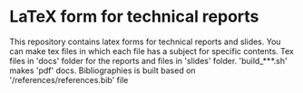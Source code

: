 # LaTeX form for technical reports
This repository contains latex forms for technical reports and slides. You can make tex files in which each file has a subject for specific contents. Tex files in 'docs' folder for the reports and files in 'slides' folder. 'build_\*\*\*.sh' makes 'pdf' docs. Bibliographies is built based on '/references/references.bib' file
